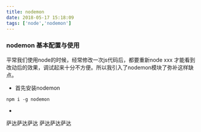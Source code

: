 ```yaml
---
title: nodemon
date: 2018-05-17 15:18:09
tags: ['node','nodemon']
---
```

### nodemon 基本配置与使用
平常我们使用node的时候，经常修改一次js代码后，都要重新node xxx 才能看到改动后的效果，调试起来十分不方便。所以我引入了nodemon模块了弥补这样缺点。
- 首先安装nodemon
```
npm i -g nodemon
``` 
-
<!-- more -->
萨达萨达萨达
萨达萨达萨达

